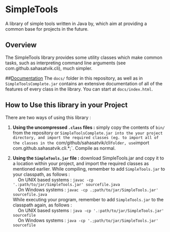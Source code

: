 # SimpleTools
A library of simple tools written in Java by, which aim at providing a common base for projects in the future.

## Overview

The SimpleTools library provides some utility classes which make common tasks, such as interpreting command line arguments (see com.github.sahasatvik.cli), much simpler.

##[Documentation](http://htmlpreview.github.io/?http://github.com/sahasatvik/SimpleTools/master/docs/index.html)
The `docs/` folder in this repository, as well as in `SimpleToolsComplete.jar` contains an extensive documentation of all of the features of every class in the library. You can start at `docs/index.html`.

## How to Use this library in your Project
There are two ways of using this library :

1. **Using the uncompressed `.class` files :** simply copy the contents of `bin/` from the repository or `SimpleToolsComplete.jar into the your project directory, and import the required classes (eg. to import all of the classes in the `com/github/sahasatvik/cli` folder, use `import com.github.sahasatvik.cli.*;`. Compile as normal.

2. **Using the `SimpleTools.jar` file :** download SimpleTools.jar and copy it to a location within your project, and import the required classes as mentioned earlier. While compiling, remember to add `SimpleTools.jar` to your classpath, as follows : <br>
  &nbsp;&nbsp;&nbsp;&nbsp;On UNIX based systems : `javac -cp '.:path/to/jar/SimpleTools.jar' sourcefile.java`<br>
  &nbsp;&nbsp;&nbsp;&nbsp;On Windows systems : `javac -cp .;path/to/jar/SimpleTools.jar' sourcefile.java`<br>
  While executing your program, remember to add `SimpleTools.jar` to the classpath again, as follows :<br>
  &nbsp;&nbsp;&nbsp;&nbsp;On UNIX based systems : `java -cp '.:path/to/jar/SimpleTools.jar' sourcefile`<br>
  &nbsp;&nbsp;&nbsp;&nbsp;On Windows systems : `java -cp '.;path/to/jar/SimpleTools.jar' sourcefile`

